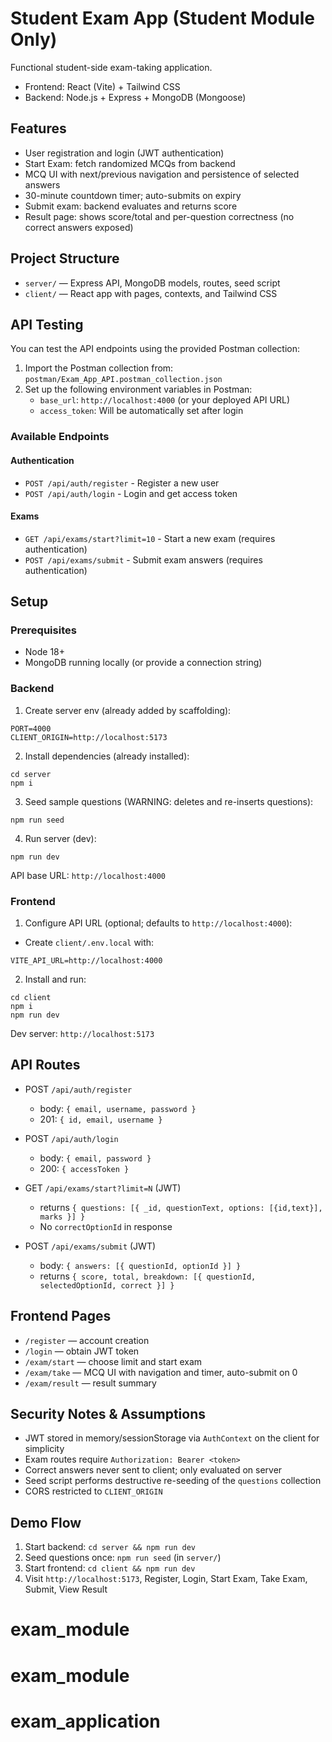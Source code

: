 # Student Exam App (Student Module Only)

Functional student-side exam-taking application.

- Frontend: React (Vite) + Tailwind CSS
- Backend: Node.js + Express + MongoDB (Mongoose)

## Features

- User registration and login (JWT authentication)
- Start Exam: fetch randomized MCQs from backend
- MCQ UI with next/previous navigation and persistence of selected answers
- 30-minute countdown timer; auto-submits on expiry
- Submit exam: backend evaluates and returns score
- Result page: shows score/total and per-question correctness (no correct answers exposed)

## Project Structure

- `server/` — Express API, MongoDB models, routes, seed script
- `client/` — React app with pages, contexts, and Tailwind CSS

## API Testing

You can test the API endpoints using the provided Postman collection:

1. Import the Postman collection from: `postman/Exam_App_API.postman_collection.json`
2. Set up the following environment variables in Postman:
   - `base_url`: `http://localhost:4000` (or your deployed API URL)
   - `access_token`: Will be automatically set after login

### Available Endpoints

#### Authentication
- `POST /api/auth/register` - Register a new user
- `POST /api/auth/login` - Login and get access token

#### Exams
- `GET /api/exams/start?limit=10` - Start a new exam (requires authentication)
- `POST /api/exams/submit` - Submit exam answers (requires authentication)

## Setup

### Prerequisites

- Node 18+
- MongoDB running locally (or provide a connection string)

### Backend

1. Create server env (already added by scaffolding):

```
PORT=4000
CLIENT_ORIGIN=http://localhost:5173
```

2. Install dependencies (already installed):

```
cd server
npm i
```

3. Seed sample questions (WARNING: deletes and re-inserts questions):

```
npm run seed
```

4. Run server (dev):

```
npm run dev
```

API base URL: `http://localhost:4000`

### Frontend

1. Configure API URL (optional; defaults to `http://localhost:4000`):

- Create `client/.env.local` with:

```
VITE_API_URL=http://localhost:4000
```

2. Install and run:

```
cd client
npm i
npm run dev
```

Dev server: `http://localhost:5173`

## API Routes

- POST `/api/auth/register`

  - body: `{ email, username, password }`
  - 201: `{ id, email, username }`

- POST `/api/auth/login`

  - body: `{ email, password }`
  - 200: `{ accessToken }`

- GET `/api/exams/start?limit=N` (JWT)

  - returns `{ questions: [{ _id, questionText, options: [{id,text}], marks }] }`
  - No `correctOptionId` in response

- POST `/api/exams/submit` (JWT)
  - body: `{ answers: [{ questionId, optionId }] }`
  - returns `{ score, total, breakdown: [{ questionId, selectedOptionId, correct }] }`

## Frontend Pages

- `/register` — account creation
- `/login` — obtain JWT token
- `/exam/start` — choose limit and start exam
- `/exam/take` — MCQ UI with navigation and timer, auto-submit on 0
- `/exam/result` — result summary

## Security Notes & Assumptions

- JWT stored in memory/sessionStorage via `AuthContext` on the client for simplicity
- Exam routes require `Authorization: Bearer <token>`
- Correct answers never sent to client; only evaluated on server
- Seed script performs destructive re-seeding of the `questions` collection
- CORS restricted to `CLIENT_ORIGIN`

## Demo Flow

1. Start backend: `cd server && npm run dev`
2. Seed questions once: `npm run seed` (in `server/`)
3. Start frontend: `cd client && npm run dev`
4. Visit `http://localhost:5173`, Register, Login, Start Exam, Take Exam, Submit, View Result
# exam_module
# exam_module
# exam_application
